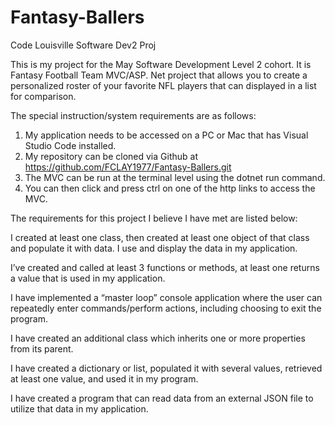# Fantasy-Ballers
Code Louisville Software Dev2 Proj

This is my project for the May Software Development Level 2 cohort. It is Fantasy Football Team MVC/ASP. Net project that allows you to create a personalized roster of your favorite NFL players that can displayed in a list for comparison. 

The special instruction/system requirements are as follows:

1. My application needs to be accessed on a PC or Mac that has Visual Studio Code installed.
2. My repository can be cloned via Github at https://github.com/FCLAY1977/Fantasy-Ballers.git
3. The MVC can be run at the terminal level using the dotnet run command.
4. You can then click and press ctrl on one of the http links to access the MVC.

The requirements for this project I believe I have met are listed below: 

I created at least one class, then created at least one object of that class and populate it with data. I use and display the data in my application. 
 

I’ve created and called at least 3 functions or methods, at least one returns a value that is used in my application. 

 

I have implemented a “master loop” console application where the user can repeatedly enter commands/perform actions, including choosing to exit the program. 

 

I have created an additional class which inherits one or more properties from its parent. 

 

I have created a dictionary or list, populated it with several values, retrieved at least one value, and used it in my program. 
 
 
I have created a program that can read data from an external JSON file to utilize that data in my application.

